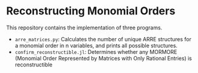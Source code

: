 # Reconstructing Monomial Orders

This repository contains the implementation of three programs.
- ``arre_matrices.py``: Calculates the number of unique ARRE structures for a monomial order in n variables, and prints all possible structures.
- ``confirm_reconstructible.jl``: Determines whether any MORMORE (Monomial Order Represented by Matrices with Only Rational Entries) is reconstructible




